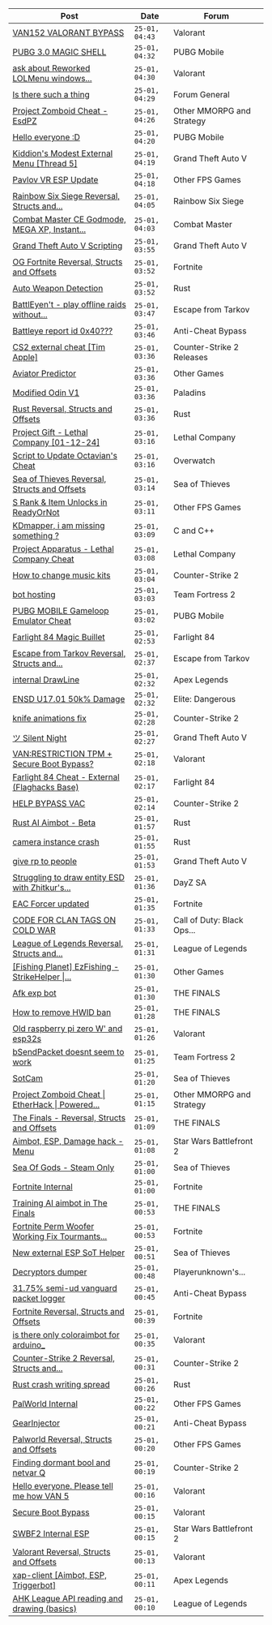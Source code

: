 |Post|Date|Forum|
|----|----|-----|
|[VAN152 VALORANT BYPASS](https://www.unknowncheats.me/forum/valorant/620388-van152-valorant-bypass.html)|`25-01, 04:43`|Valorant|
|[PUBG 3.0 MAGIC SHELL](https://www.unknowncheats.me/forum/pubg-mobile/618808-pubg-3-0-magic-shell.html)|`25-01, 04:32`|PUBG Mobile|
|[ask about Reworked LOLMenu windows...](https://www.unknowncheats.me/forum/valorant/620399-reworked-lolmenu-windows-compatibility.html)|`25-01, 04:30`|Valorant|
|[Is there such a thing](https://www.unknowncheats.me/forum/forum-general/620697-is-there-such-a-thing.html)|`25-01, 04:29`|Forum General|
|[Project Zomboid Cheat - EsdPZ](https://www.unknowncheats.me/forum/other-mmorpg-and-strategy/584072-project-zomboid-cheat-esdpz.html)|`25-01, 04:26`|Other MMORPG and Strategy|
|[Hello everyone :D](https://www.unknowncheats.me/forum/pubg-mobile/620764-hello.html)|`25-01, 04:20`|PUBG Mobile|
|[Kiddion's Modest External Menu \[Thread 5\]](https://www.unknowncheats.me/forum/grand-theft-auto-v/576854-kiddions-modest-external-menu-thread-5-a.html)|`25-01, 04:19`|Grand Theft Auto V|
|[Pavlov VR ESP Update](https://www.unknowncheats.me/forum/other-fps-games/616256-pavlov-vr-esp-update.html)|`25-01, 04:18`|Other FPS Games|
|[Rainbow Six Siege Reversal, Structs and...](https://www.unknowncheats.me/forum/rainbow-six-siege/255148-rainbow-six-siege-reversal-structs-offsets.html)|`25-01, 04:05`|Rainbow Six Siege|
|[Combat Master CE Godmode, MEGA XP, Instant...](https://www.unknowncheats.me/forum/combat-master/583715-combat-master-ce-godmode-mega-xp-instant-weapon-player-max-level-attachment-mod.html)|`25-01, 04:03`|Combat Master|
|[Grand Theft Auto V Scripting](https://www.unknowncheats.me/forum/grand-theft-auto-v/144819-grand-theft-auto-scripting.html)|`25-01, 03:55`|Grand Theft Auto V|
|[OG Fortnite Reversal, Structs and Offsets](https://www.unknowncheats.me/forum/fortnite/596138-og-fortnite-reversal-structs-offsets.html)|`25-01, 03:52`|Fortnite|
|[Auto Weapon Detection](https://www.unknowncheats.me/forum/rust/620758-auto-weapon-detection.html)|`25-01, 03:52`|Rust|
|[BattlEyen't - play offline raids without...](https://www.unknowncheats.me/forum/escape-from-tarkov/481919-battleyent-play-offline-raids-battleye-live-version.html)|`25-01, 03:47`|Escape from Tarkov|
|[Battleye report id 0x40???](https://www.unknowncheats.me/forum/anti-cheat-bypass/620672-battleye-report-id-0x40.html)|`25-01, 03:46`|Anti-Cheat Bypass|
|[CS2 external cheat \[Tim Apple\]](https://www.unknowncheats.me/forum/counter-strike-2-releases/609206-cs2-external-cheat-tim-apple.html)|`25-01, 03:36`|Counter-Strike 2 Releases|
|[Aviator Predictor](https://www.unknowncheats.me/forum/other-games/611859-aviator-predictor.html)|`25-01, 03:36`|Other Games|
|[Modified Odin V1](https://www.unknowncheats.me/forum/paladins/585919-modified-odin-v1.html)|`25-01, 03:36`|Paladins|
|[Rust Reversal, Structs and Offsets](https://www.unknowncheats.me/forum/rust/164256-rust-reversal-structs-offsets.html)|`25-01, 03:36`|Rust|
|[Project Gift - Lethal Company \[01-12-24\]](https://www.unknowncheats.me/forum/lethal-company/618576-project-gift-lethal-company-01-12-24-a.html)|`25-01, 03:16`|Lethal Company|
|[Script to Update Octavian's Cheat](https://www.unknowncheats.me/forum/overwatch/606167-script-update-octavians-cheat.html)|`25-01, 03:16`|Overwatch|
|[Sea of Thieves Reversal, Structs and Offsets](https://www.unknowncheats.me/forum/sea-of-thieves/278391-sea-thieves-reversal-structs-offsets.html)|`25-01, 03:14`|Sea of Thieves|
|[S Rank & Item Unlocks in ReadyOrNot](https://www.unknowncheats.me/forum/other-fps-games/619504-rank-item-unlocks-readyornot.html)|`25-01, 03:11`|Other FPS Games|
|[KDmapper, i am missing something ?](https://www.unknowncheats.me/forum/c-and-c-/619341-kdmapper-am-missing.html)|`25-01, 03:09`|C and C++|
|[Project Apparatus - Lethal Company Cheat](https://www.unknowncheats.me/forum/lethal-company/616587-project-apparatus-lethal-company-cheat.html)|`25-01, 03:08`|Lethal Company|
|[How to change music kits](https://www.unknowncheats.me/forum/counter-strike-2-a/620755-change-music-kits.html)|`25-01, 03:04`|Counter-Strike 2|
|[bot hosting](https://www.unknowncheats.me/forum/team-fortress-2-a/620439-bot-hosting.html)|`25-01, 03:03`|Team Fortress 2|
|[PUBG MOBILE Gameloop Emulator Cheat](https://www.unknowncheats.me/forum/pubg-mobile/576303-pubg-mobile-gameloop-emulator-cheat.html)|`25-01, 03:02`|PUBG Mobile|
|[Farlight 84 Magic Buillet](https://www.unknowncheats.me/forum/farlight-84-a/619162-farlight-84-magic-buillet.html)|`25-01, 02:53`|Farlight 84|
|[Escape from Tarkov Reversal, Structs and...](https://www.unknowncheats.me/forum/escape-from-tarkov/226519-escape-tarkov-reversal-structs-offsets.html)|`25-01, 02:37`|Escape from Tarkov|
|[internal DrawLine](https://www.unknowncheats.me/forum/apex-legends/620750-internal-drawline.html)|`25-01, 02:32`|Apex Legends|
|[ENSD U17.01 50k% Damage](https://www.unknowncheats.me/forum/elite-dangerous/615946-ensd-u17-01-50k-damage.html)|`25-01, 02:32`|Elite: Dangerous|
|[knife animations fix](https://www.unknowncheats.me/forum/counter-strike-2-a/620749-knife-animations-fix.html)|`25-01, 02:28`|Counter-Strike 2|
|[ツ Silent Night](https://www.unknowncheats.me/forum/grand-theft-auto-v/604599-silent-night.html)|`25-01, 02:27`|Grand Theft Auto V|
|[VAN:RESTRICTION TPM + Secure Boot Bypass?](https://www.unknowncheats.me/forum/valorant/620746-van-restriction-tpm-secure-boot-bypass.html)|`25-01, 02:18`|Valorant|
|[Farlight 84 Cheat - External (Flaghacks Base)](https://www.unknowncheats.me/forum/farlight-84-a/611333-farlight-84-cheat-external-flaghacks-base.html)|`25-01, 02:17`|Farlight 84|
|[HELP BYPASS VAC](https://www.unknowncheats.me/forum/counter-strike-2-a/619397-help-bypass-vac.html)|`25-01, 02:14`|Counter-Strike 2|
|[Rust AI Aimbot - Beta](https://www.unknowncheats.me/forum/rust/620721-rust-ai-aimbot-beta.html)|`25-01, 01:57`|Rust|
|[camera instance crash](https://www.unknowncheats.me/forum/rust/620743-camera-instance-crash.html)|`25-01, 01:55`|Rust|
|[give rp to people](https://www.unknowncheats.me/forum/grand-theft-auto-v/618310-rp-people.html)|`25-01, 01:53`|Grand Theft Auto V|
|[Struggling to draw entity ESD with Zhitkur's...](https://www.unknowncheats.me/forum/dayz-sa/620258-struggling-draw-entity-esd-zhitkurs-external-esp.html)|`25-01, 01:36`|DayZ SA|
|[EAC Forcer updated](https://www.unknowncheats.me/forum/fortnite/618734-eac-forcer-updated.html)|`25-01, 01:35`|Fortnite|
|[CODE FOR CLAN TAGS ON COLD WAR](https://www.unknowncheats.me/forum/call-of-duty-black-ops-cold-war/514606-code-clan-tags-cold-war.html)|`25-01, 01:33`|Call of Duty: Black Ops...|
|[League of Legends Reversal, Structs and...](https://www.unknowncheats.me/forum/league-of-legends/310587-league-legends-reversal-structs-offsets.html)|`25-01, 01:31`|League of Legends|
|[\[Fishing Planet\] EzFishing - StrikeHelper \|...](https://www.unknowncheats.me/forum/other-games/503582-fishing-planet-ezfishing-strikehelper-fish-fight-free-premium.html)|`25-01, 01:30`|Other Games|
|[Afk exp bot](https://www.unknowncheats.me/forum/the-finals/620413-afk-exp-bot.html)|`25-01, 01:30`|THE FINALS|
|[How to remove HWID ban](https://www.unknowncheats.me/forum/the-finals/620529-remove-hwid-ban.html)|`25-01, 01:28`|THE FINALS|
|[Old raspberry pi zero W' and esp32s](https://www.unknowncheats.me/forum/valorant/620741-raspberry-pi-zero-esp32s.html)|`25-01, 01:26`|Valorant|
|[bSendPacket doesnt seem to work](https://www.unknowncheats.me/forum/team-fortress-2-a/620731-bsendpacket-doesnt.html)|`25-01, 01:25`|Team Fortress 2|
|[SotCam](https://www.unknowncheats.me/forum/sea-of-thieves/580178-sotcam.html)|`25-01, 01:20`|Sea of Thieves|
|[Project Zomboid Cheat \| EtherHack \| Powered...](https://www.unknowncheats.me/forum/other-mmorpg-and-strategy/590798-project-zomboid-cheat-etherhack-powered-java-41-78-16-a.html)|`25-01, 01:15`|Other MMORPG and Strategy|
|[The Finals - Reversal, Structs and Offsets](https://www.unknowncheats.me/forum/the-finals/516372-finals-reversal-structs-offsets.html)|`25-01, 01:09`|THE FINALS|
|[Aimbot, ESP, Damage hack - Menu](https://www.unknowncheats.me/forum/star-wars-battlefront-2-a/438759-aimbot-esp-damage-hack-menu.html)|`25-01, 01:08`|Star Wars Battlefront 2|
|[Sea Of Gods - Steam Only](https://www.unknowncheats.me/forum/sea-of-thieves/614719-sea-gods-steam.html)|`25-01, 01:00`|Sea of Thieves|
|[Fortnite Internal](https://www.unknowncheats.me/forum/fortnite/618060-fortnite-internal.html)|`25-01, 01:00`|Fortnite|
|[Training AI aimbot in The Finals](https://www.unknowncheats.me/forum/the-finals/616898-training-ai-aimbot-finals.html)|`25-01, 00:53`|THE FINALS|
|[Fortnite Perm Woofer Working Fix Tourmants...](https://www.unknowncheats.me/forum/fortnite/603652-fortnite-perm-woofer-fix-tourmants-kick.html)|`25-01, 00:53`|Fortnite|
|[New external ESP SoT Helper](https://www.unknowncheats.me/forum/sea-of-thieves/581265-external-esp-sot-helper.html)|`25-01, 00:51`|Sea of Thieves|
|[Decryptors dumper](https://www.unknowncheats.me/forum/playerunknown-s-battlegrounds/619952-decryptors-dumper.html)|`25-01, 00:48`|Playerunknown's...|
|[31.75% semi-ud vanguard packet logger](https://www.unknowncheats.me/forum/anti-cheat-bypass/620617-31-75-semi-ud-vanguard-packet-logger.html)|`25-01, 00:45`|Anti-Cheat Bypass|
|[Fortnite Reversal, Structs and Offsets](https://www.unknowncheats.me/forum/fortnite/235061-fortnite-reversal-structs-offsets.html)|`25-01, 00:39`|Fortnite|
|[is there only coloraimbot for arduino_](https://www.unknowncheats.me/forum/valorant/619775-coloraimbot-arduino_.html)|`25-01, 00:35`|Valorant|
|[Counter-Strike 2 Reversal, Structs and...](https://www.unknowncheats.me/forum/counter-strike-2-a/576077-counter-strike-2-reversal-structs-offsets.html)|`25-01, 00:31`|Counter-Strike 2|
|[Rust crash writing spread](https://www.unknowncheats.me/forum/rust/620737-rust-crash-writing-spread.html)|`25-01, 00:26`|Rust|
|[PalWorld Internal](https://www.unknowncheats.me/forum/other-fps-games/620394-palworld-internal.html)|`25-01, 00:22`|Other FPS Games|
|[GearInjector](https://www.unknowncheats.me/forum/anti-cheat-bypass/619987-gearinjector.html)|`25-01, 00:21`|Anti-Cheat Bypass|
|[Palworld Reversal, Structs and Offsets](https://www.unknowncheats.me/forum/other-fps-games/620076-palworld-reversal-structs-offsets.html)|`25-01, 00:20`|Other FPS Games|
|[Finding dormant bool and netvar Q](https://www.unknowncheats.me/forum/counter-strike-2-a/620618-finding-dormant-bool-netvar.html)|`25-01, 00:19`|Counter-Strike 2|
|[Hello everyone. Please tell me how VAN 5](https://www.unknowncheats.me/forum/valorant/620481-hello-please-tell-van-5-a.html)|`25-01, 00:16`|Valorant|
|[Secure Boot Bypass](https://www.unknowncheats.me/forum/valorant/618547-secure-boot-bypass.html)|`25-01, 00:15`|Valorant|
|[SWBF2 Internal ESP](https://www.unknowncheats.me/forum/star-wars-battlefront-2-a/581560-swbf2-internal-esp.html)|`25-01, 00:15`|Star Wars Battlefront 2|
|[Valorant Reversal, Structs and Offsets](https://www.unknowncheats.me/forum/valorant/385792-valorant-reversal-structs-offsets.html)|`25-01, 00:13`|Valorant|
|[xap-client \[Aimbot, ESP, Triggerbot\]](https://www.unknowncheats.me/forum/apex-legends/606842-xap-client-aimbot-esp-triggerbot.html)|`25-01, 00:11`|Apex Legends|
|[AHK League API reading and drawing (basics)](https://www.unknowncheats.me/forum/league-of-legends/579870-ahk-league-api-reading-drawing-basics.html)|`25-01, 00:10`|League of Legends|
